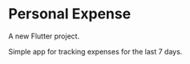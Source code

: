 # Personal Expense

A new Flutter project.

Simple app for tracking expenses for the last 7 days.


